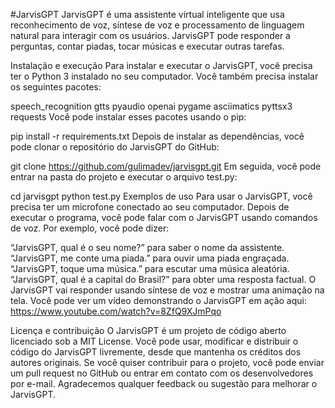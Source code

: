 #JarvisGPT
JarvisGPT é uma assistente virtual inteligente que usa reconhecimento de voz, síntese de voz e processamento de linguagem natural para interagir com os usuários. JarvisGPT pode responder a perguntas, contar piadas, tocar músicas e executar outras tarefas.

Instalação e execução
Para instalar e executar o JarvisGPT, você precisa ter o Python 3 instalado no seu computador. Você também precisa instalar os seguintes pacotes:

speech_recognition
gtts
pyaudio
openai
pygame
asciimatics
pyttsx3
requests
Você pode instalar esses pacotes usando o pip:

pip install -r requirements.txt
Depois de instalar as dependências, você pode clonar o repositório do JarvisGPT do GitHub:

git clone https://github.com/gulimadev/jarvisgpt.git
Em seguida, você pode entrar na pasta do projeto e executar o arquivo test.py:

cd jarvisgpt
python test.py
Exemplos de uso
Para usar o JarvisGPT, você precisa ter um microfone conectado ao seu computador. Depois de executar o programa, você pode falar com o JarvisGPT usando comandos de voz. Por exemplo, você pode dizer:

“JarvisGPT, qual é o seu nome?” para saber o nome da assistente.
“JarvisGPT, me conte uma piada.” para ouvir uma piada engraçada.
“JarvisGPT, toque uma música.” para escutar uma música aleatória.
“JarvisGPT, qual é a capital do Brasil?” para obter uma resposta factual.
O JarvisGPT vai responder usando síntese de voz e mostrar uma animação na tela. Você pode ver um vídeo demonstrando o JarvisGPT em ação aqui: https://www.youtube.com/watch?v=8ZfQ9XJmPqo

Licença e contribuição
O JarvisGPT é um projeto de código aberto licenciado sob a MIT License. Você pode usar, modificar e distribuir o código do JarvisGPT livremente, desde que mantenha os créditos dos autores originais. Se você quiser contribuir para o projeto, você pode enviar um pull request no GitHub ou entrar em contato com os desenvolvedores por e-mail. Agradecemos qualquer feedback ou sugestão para melhorar o JarvisGPT.
